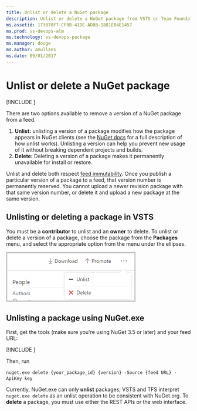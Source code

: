 ```yaml
---
title: Unlist or delete a NuGet package
description: Unlist or delete a NuGet package from VSTS or Team Foundation Server to discourage or prevent its usage 
ms.assetid: 173070F7-CF0B-41DE-AD8B-1881E04E1457
ms.prod: vs-devops-alm
ms.technology: vs-devops-package
ms.manager: douge
ms.author: amullans
ms.date: 09/01/2017
---
```


# Unlist or delete a NuGet package

[!INCLUDE [](../_shared/availability-nuget.md)]

There are two options available to remove a version of a NuGet package from a feed.

1. **Unlist:** unlisting a version of a package modifies how the package appears in NuGet clients (see the [NuGet docs](https://docs.microsoft.com/en-us/nuget/policies/deleting-packages) for a full description of how unlist works).
Unlisting a version can help you prevent new usage of it without breaking dependent projects and builds.
2. **Delete:** Deleting a version of a package makes it permanently unavailable for install or restore.

Unlist and delete both respect [feed immutability](../feeds/immutability.md). Once you publish a particular version of a package to a feed, that version number is permanently reserved. 
You cannot upload a newer revision package with that same version number, or delete it and upload a new package at the same version.

## Unlisting or deleting a package in VSTS

You must be a **contributor** to unlist and an **owner** to delete.
To unlist or delete a version of a package, choose the package from the **Packages** menu, and select the appropriate option from the menu under the ellipses. 

![Unlist and delete buttons](_img/unlist-and-delete.png)

## Unlisting a package using NuGet.exe
First, get the tools (make sure you're using NuGet 3.5 or later) and your feed URL:

[!INCLUDE [](../_shared/nuget-publish-endpoint.md)]

Then, run

```no-highlight
nuget.exe delete {your_package_id} {version} -Source {feed URL} -ApiKey key
```

Currently, NuGet.exe can only **unlist** packages; VSTS and TFS interpret `nuget.exe delete` as an unlist operation to be consistent with NuGet.org. To **delete** a package, you must use either the REST APIs or the web interface. 